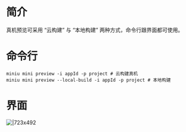 
# 简介
真机预览可采用 “云构建” 与 “本地构建” 两种方式，命令行跟界面都可使用。

# 命令行
```shell
miniu mini preview -i appId -p project # 云构建真机
miniu mini preview --local-build -i appId -p project # 本地构建
```

# 界面
![|723x492](https://gw.alipayobjects.com/mdn/rms_dfc0fe/afts/img/A*ALv8RIPX3wYAAAAAAAAAAAAAARQnAQ#align=left&display=inline&height=798&margin=%5Bobject%20Object%5D&originHeight=1276&originWidth=1874&status=done&style=none&width=1172)
